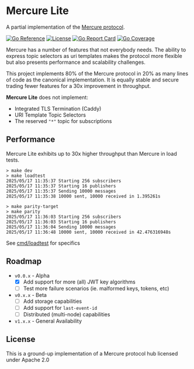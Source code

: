 # Mercure Lite

A partial implementation of the [Mercure protocol](https://www.ietf.org/archive/id/draft-dunglas-mercure-07.html).

[![Go Reference](https://godoc.org/github.com/pantopic/mercure-lite?status.svg)](https://godoc.org/github.com/pantopic/mercure-lite)
[![License](https://img.shields.io/badge/License-Apache_2.0-orange.svg)](https://opensource.org/licenses/Apache-2.0)
[![Go Report Card](https://goreportcard.com/badge/github.com/pantopic/mercure-lite?4)](https://goreportcard.com/report/github.com/pantopic/mercure-lite)
[![Go Coverage](https://github.com/pantopic/mercure-lite/wiki/coverage.svg)](https://raw.githack.com/wiki/pantopic/mercure-lite/coverage.html)

Mercure has a number of features that not everybody needs. The ability to express topic selectors as uri templates makes the protocol more flexible but also presents performance and scalability challenges.

This project implements 80% of the Mercure protocol in 20% as many lines of code as the canonical implementation. It is equally stable and secure trading fewer features for a 30x improvement in throughput.

__Mercure Lite__ does not implement:

- Integrated TLS Termination (Caddy)
- URI Template Topic Selectors
- The reserved `"*"` topic for subscriptions

## Performance

Mercure Lite exhibits up to 30x higher throughput than Mercure in load tests.
```
> make dev
> make loadtest
2025/05/17 11:35:37 Starting 256 subscribers
2025/05/17 11:35:37 Starting 16 publishers
2025/05/17 11:35:37 Sending 10000 messages
2025/05/17 11:35:38 10000 sent, 10000 received in 1.395261s

> make parity-target
> make parity
2025/05/17 11:36:03 Starting 256 subscribers
2025/05/17 11:36:03 Starting 16 publishers
2025/05/17 11:36:04 Sending 10000 messages
2025/05/17 11:36:48 10000 sent, 10000 received in 42.476316948s
```

See [cmd/loadtest](cmd/loadtest/main.go) for specifics

## Roadmap

- `v0.0.x` - Alpha
  - [X] Add support for more (all) JWT key algorithms
  - [ ] Test more failure scenarios (ie. malformed keys, tokens, etc)
- `v0.x.x` - Beta
  - [ ] Add storage capabilities
  - [ ] Add support for `last-event-id`
  - [ ] Distributed (multi-node) capabilities
- `v1.x.x` - General Availability

## License

This is a ground-up implementation of a Mercure protocol hub licensed under Apache 2.0
